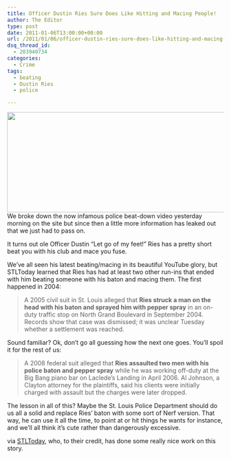 ```yaml
---
title: Officer Dustin Ries Sure Does Like Hitting and Macing People!
author: The Editor
type: post
date: 2011-01-06T13:00:00+00:00
url: /2011/01/06/officer-dustin-ries-sure-does-like-hitting-and-macing-people/
dsq_thread_id:
  - 203940734
categories:
  - Crime
tags:
  - beating
  - Dustin Ries
  - police

---
```

[<img class="aligncenter size-full wp-image-8508" title="stl_officer_beats_suspect" src="http://media.punchingkitty.com/wordpress/2011/01/stl_officer_beats_suspect.jpg" alt="" width="600" height="233" />][1]We broke down the now infamous police beat-down video yesterday morning on the site but since then a little more information has leaked out that we just had to pass on.

It turns out ole Officer Dustin &#8220;Let go of my feet!&#8221; Ries has a pretty short beat you with his club and mace you fuse.

We&#8217;ve all seen his latest beating/macing in its beautiful YouTube glory, but STLToday learned that Ries has had at least two other run-ins that ended with him beating someone with his baton and macing them. The first happened in 2004:

> A 2005 civil suit in St. Louis alleged that **Ries struck a man on the head with his baton and sprayed him with pepper spray** in an on-duty traffic stop on North Grand Boulevard in September 2004. Records show that case was dismissed; it was unclear Tuesday whether a settlement was reached.

Sound familiar? Ok, don&#8217;t go all guessing how the next one goes. You&#8217;ll spoil it for the rest of us:

> A 2008 federal suit alleged that **Ries assaulted two men with his police baton and pepper spray** while he was working off-duty at the Big Bang piano bar on Laclede&#8217;s Landing in April 2006. Al Johnson, a Clayton attorney for the plaintiffs, said his clients were initially charged with assault but the charges were later dropped.

The lesson in all of this? Maybe the St. Louis Police Department should do us all a solid and replace Ries&#8217; baton with some sort of Nerf version. That way, he can use it all the time, to point at or hit things he wants for instance, and we&#8217;ll all think it&#8217;s cute rather than dangerously excessive.

via <a href="http://www.stltoday.com/news/local/metro/article_61a185db-74b7-541b-a5ab-88476fc95124.html" target="_blank">STLToday</a>, who, to their credit, has done some really nice work on this story.

 [1]: http://media.punchingkitty.com/wordpress/2011/01/stl_officer_beats_suspect.jpg
